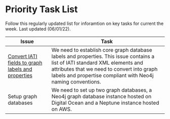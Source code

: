 # Priority Task List

Follow this regularly updated list for inforamtion on key tasks for current the week. Last updated (06/01/22).

Issue | Task
--- | ---
[Convert IATI fields to graph labels and properties](https://github.com/Humanitarian-AI/IATIPlus/issues/8) | We need to establish core graph database labels and properties. This issue contains a list of IATI standard XML elements and attributes that we need to convert into graph labels and propertise compliant with Neo4j naming conventions.
Setup graph databases | We need to set up two graph databases, a Neo4j graph database instance hosted on Digital Ocean and a Neptune instance hosted on AWS.
